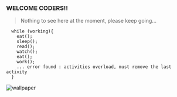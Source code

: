 ### WELCOME CODERS!!
> Nothing to see here at the moment, please keep going...


```
  while (working){
    eat();
    sleep();
    read();
    watch();
    eat();
    work();
    ... error found : activities overload, must remove the last activity
  }
```


 ![wallpaper](https://steamuserimages-a.akamaihd.net/ugc/646628993998626018/8ED41D1D4E486DA2EFDA60B558B49B9FEE3C3FED/)

<!-- ![wallpaper](https://github.com/christiancrisologo/christiancrisologo/blob/master/wp.jpg?raw=true) -->


